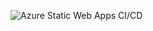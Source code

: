 ![Azure Static Web Apps CI/CD](https://github.com/StevenVanDijk/egeltjes/workflows/Azure%20Static%20Web%20Apps%20CI/CD/badge.svg?branch=master)